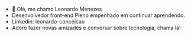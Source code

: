 - 👋 Olá, me chamo Leonardo Menezes
-  Desenvolvedor front-end Pleno empenhado em continuar aprendendo.
-  Linkedin: leonardo-conceicao
-  Adoro fazer novas amizades e conversar sobre tecnologia, chama lá!
<!---
leonardMenezes/leonardMenezes is a ✨ special ✨ repository because its `README.md` (this file) appears on your GitHub profile.
You can click the Preview link to take a look at your changes.
--->
